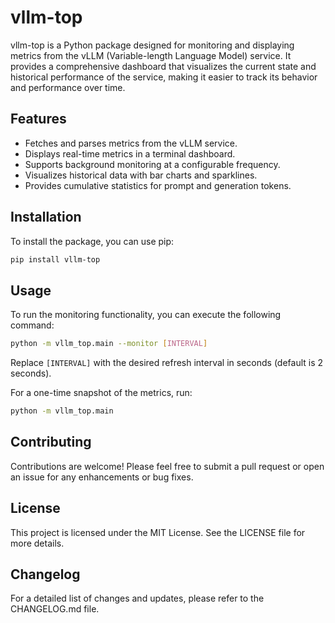 # vllm-top

vllm-top is a Python package designed for monitoring and displaying metrics from the vLLM (Variable-length Language Model) service. It provides a comprehensive dashboard that visualizes the current state and historical performance of the service, making it easier to track its behavior and performance over time.

## Features

- Fetches and parses metrics from the vLLM service.
- Displays real-time metrics in a terminal dashboard.
- Supports background monitoring at a configurable frequency.
- Visualizes historical data with bar charts and sparklines.
- Provides cumulative statistics for prompt and generation tokens.

## Installation

To install the package, you can use pip:

```bash
pip install vllm-top
```

## Usage

To run the monitoring functionality, you can execute the following command:

```bash
python -m vllm_top.main --monitor [INTERVAL]
```

Replace `[INTERVAL]` with the desired refresh interval in seconds (default is 2 seconds).

For a one-time snapshot of the metrics, run:

```bash
python -m vllm_top.main
```

## Contributing

Contributions are welcome! Please feel free to submit a pull request or open an issue for any enhancements or bug fixes.

## License

This project is licensed under the MIT License. See the LICENSE file for more details.

## Changelog

For a detailed list of changes and updates, please refer to the CHANGELOG.md file.